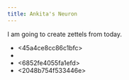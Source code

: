 ```yaml
---
title: Ankita's Neuron
---
```


I am going to create zettels from today.


* <45a4ce8cc86c1bfc>
* <eb45d5445b96690b>
* <6852fe4055fa1efd>
* <2048b754f533446e>

